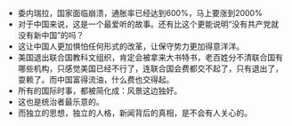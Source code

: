 - 委内瑞拉，国家面临崩溃，通胀率已经达到600%，马上要涨到2000%
- 对于中国来说，这是一个最爱听的故事。还有比这个更能说明“没有共产党就没有新中国”的吗？
- 这让中国人更加惧怕任何形式的改革，让保守势力更加得意洋洋。
- 美国退出联合国教科文组织，肯定会被拿来大书特书，老百姓分不清联合国有哪些机构，只感觉美国已经不行了，连联合国会费都交不起了，只有退出了，耍赖了。而中国富得流油，什么费也交得起。
- 所有的国际时事，都被简化成：风景这边独好。
- 这也是统治者最乐意的。
- 而独立的思想，独立的人格，新闻背后的真相，是不会有人关心的。
